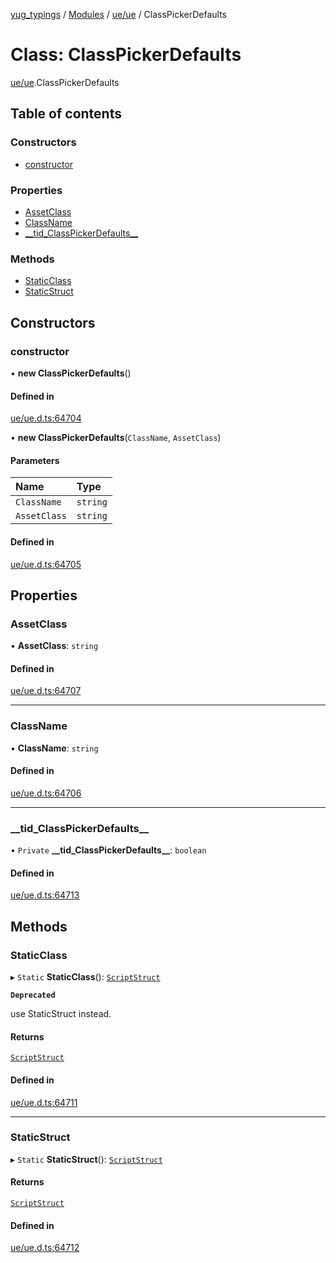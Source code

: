 [yug_typings](../README.md) / [Modules](../modules.md) / [ue/ue](../modules/ue_ue.md) / ClassPickerDefaults

# Class: ClassPickerDefaults

[ue/ue](../modules/ue_ue.md).ClassPickerDefaults

## Table of contents

### Constructors

- [constructor](ue_ue.ClassPickerDefaults.md#constructor)

### Properties

- [AssetClass](ue_ue.ClassPickerDefaults.md#assetclass)
- [ClassName](ue_ue.ClassPickerDefaults.md#classname)
- [\_\_tid\_ClassPickerDefaults\_\_](ue_ue.ClassPickerDefaults.md#__tid_classpickerdefaults__)

### Methods

- [StaticClass](ue_ue.ClassPickerDefaults.md#staticclass)
- [StaticStruct](ue_ue.ClassPickerDefaults.md#staticstruct)

## Constructors

### constructor

• **new ClassPickerDefaults**()

#### Defined in

[ue/ue.d.ts:64704](https://github.com/YugMetaverse/yug_typings/blob/b7d9b19/ue/ue.d.ts#L64704)

• **new ClassPickerDefaults**(`ClassName`, `AssetClass`)

#### Parameters

| Name | Type |
| :------ | :------ |
| `ClassName` | `string` |
| `AssetClass` | `string` |

#### Defined in

[ue/ue.d.ts:64705](https://github.com/YugMetaverse/yug_typings/blob/b7d9b19/ue/ue.d.ts#L64705)

## Properties

### AssetClass

• **AssetClass**: `string`

#### Defined in

[ue/ue.d.ts:64707](https://github.com/YugMetaverse/yug_typings/blob/b7d9b19/ue/ue.d.ts#L64707)

___

### ClassName

• **ClassName**: `string`

#### Defined in

[ue/ue.d.ts:64706](https://github.com/YugMetaverse/yug_typings/blob/b7d9b19/ue/ue.d.ts#L64706)

___

### \_\_tid\_ClassPickerDefaults\_\_

• `Private` **\_\_tid\_ClassPickerDefaults\_\_**: `boolean`

#### Defined in

[ue/ue.d.ts:64713](https://github.com/YugMetaverse/yug_typings/blob/b7d9b19/ue/ue.d.ts#L64713)

## Methods

### StaticClass

▸ `Static` **StaticClass**(): [`ScriptStruct`](ue_ue.ScriptStruct.md)

**`Deprecated`**

use StaticStruct instead.

#### Returns

[`ScriptStruct`](ue_ue.ScriptStruct.md)

#### Defined in

[ue/ue.d.ts:64711](https://github.com/YugMetaverse/yug_typings/blob/b7d9b19/ue/ue.d.ts#L64711)

___

### StaticStruct

▸ `Static` **StaticStruct**(): [`ScriptStruct`](ue_ue.ScriptStruct.md)

#### Returns

[`ScriptStruct`](ue_ue.ScriptStruct.md)

#### Defined in

[ue/ue.d.ts:64712](https://github.com/YugMetaverse/yug_typings/blob/b7d9b19/ue/ue.d.ts#L64712)
